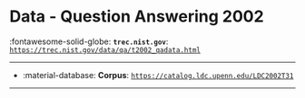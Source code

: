 # Data - Question Answering 2002 

:fontawesome-solid-globe: **`trec.nist.gov`**: [`https://trec.nist.gov/data/qa/t2002_qadata.html`](https://trec.nist.gov/data/qa/t2002_qadata.html)

---

- :material-database: **Corpus**: [`https://catalog.ldc.upenn.edu/LDC2002T31`](https://catalog.ldc.upenn.edu/LDC2002T31)


---

